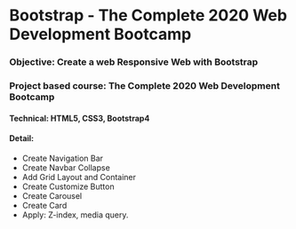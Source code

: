 # Bootstrap - The Complete 2020 Web Development Bootcamp

### Objective: Create a web Responsive Web with Bootstrap
### Project based course: The Complete 2020 Web Development Bootcamp
#### Technical: HTML5, CSS3, Bootstrap4
#### Detail:
* Create Navigation Bar
* Create Navbar Collapse
* Add Grid Layout and Container
* Create Customize Button
* Create Carousel
* Create Card
* Apply: Z-index, media query.
